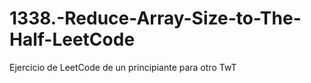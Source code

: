 # 1338.-Reduce-Array-Size-to-The-Half-LeetCode
Ejercicio de LeetCode de un principiante para otro TwT
